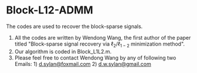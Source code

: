 # Block-L12-ADMM
The codes are used to recover the block-sparse signals.
1. All the codes are written by Wendong Wang, the first author of the paper titled "Block-sparse signal recovery via $\ell_{2}/\ell_{1-2}$ minimization method".
2. Our algorithm is coded in Block_L1L2.m.
3. Please feel free to contact Wendong Wang by any of following two Emails: 1) d.sylan@foxmail.com 2) d.w.sylan@gmail.com
